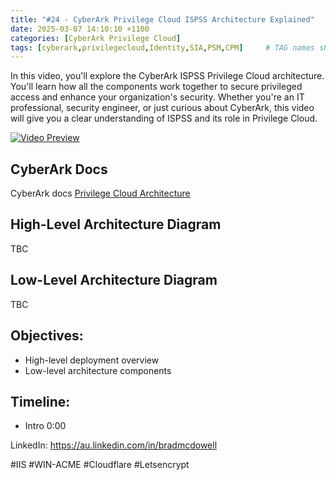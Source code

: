 ```yaml
---
title: "#24 - CyberArk Privilege Cloud ISPSS Architecture Explained"
date: 2025-03-07 14:10:10 +1100
categories: [CyberArk Privilege Cloud]
tags: [cyberark,privilegecloud,Identity,SIA,PSM,CPM]     # TAG names should always be lowercase
---
```

In this video, you'll explore the CyberArk ISPSS Privilege Cloud architecture. You'll learn how all the components work together to secure privileged access and enhance your organization's security. Whether you're an IT professional, security engineer, or just curious about CyberArk, this video will give you a clear understanding of ISPSS and its role in Privilege Cloud.

[![Video Preview](https://i.ytimg.com/vi/rJ6dVavJsTc/maxresdefault.jpg)](https://www.youtube.com/watch?v=rJ6dVavJsTc)

## CyberArk Docs
CyberArk docs [Privilege Cloud Architecture](https://docs.cyberark.com/privilege-cloud-shared-services/latest/en/content/privilege%20cloud/privcloud-detailed-architecture.htm)

## High-Level Architecture Diagram 
TBC

## Low-Level Architecture Diagram 
TBC

## Objectives:
-  High-level deployment overview
-  Low-level architecture components

## Timeline:
- Intro 0:00

LinkedIn: https://au.linkedin.com/in/bradmcdowell

#IIS #WIN-ACME #Cloudflare #Letsencrypt
